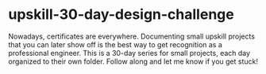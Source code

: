 # upskill-30-day-design-challenge

Nowadays, certificates are everywhere. Documenting small upskill projects that you can later show off is the best way to get recognition as a professional engineer. This is a 30-day series for small projects, each day organized to their own folder. Follow along and let me know if you get stuck!
